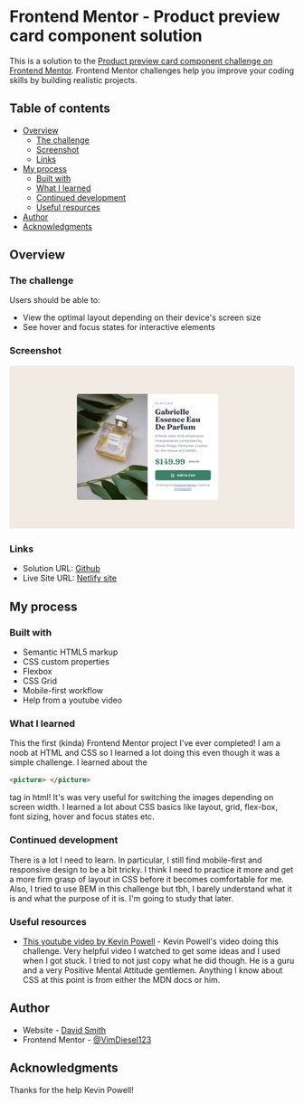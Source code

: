 # Frontend Mentor - Product preview card component solution

This is a solution to the [Product preview card component challenge on Frontend Mentor](https://www.frontendmentor.io/challenges/product-preview-card-component-GO7UmttRfa). Frontend Mentor challenges help you improve your coding skills by building realistic projects.

## Table of contents

- [Overview](#overview)
  - [The challenge](#the-challenge)
  - [Screenshot](#screenshot)
  - [Links](#links)
- [My process](#my-process)
  - [Built with](#built-with)
  - [What I learned](#what-i-learned)
  - [Continued development](#continued-development)
  - [Useful resources](#useful-resources)
- [Author](#author)
- [Acknowledgments](#acknowledgments)

## Overview

### The challenge

Users should be able to:

- View the optimal layout depending on their device's screen size
- See hover and focus states for interactive elements

### Screenshot

![](./images/screenshot.png)

### Links

- Solution URL: [Github](https://github.com/VimDiesel123/Product-Preview-Card-Component)
- Live Site URL: [Netlify site](https://strong-bienenstitch-ca814f.netlify.app/)

## My process

### Built with

- Semantic HTML5 markup
- CSS custom properties
- Flexbox
- CSS Grid
- Mobile-first workflow
- Help from a youtube video

### What I learned

This the first (kinda) Frontend Mentor project I've ever completed! I am a noob at HTML and CSS so I learned a lot doing this even though it was a simple challenge. I learned about the

```html
<picture> </picture>
```

tag in html! It's was very useful for switching the images depending on screen width. I learned a lot about CSS basics like layout, grid, flex-box, font sizing, hover and focus states etc.

### Continued development

There is a lot I need to learn. In particular, I still find mobile-first and responsive design to be a bit tricky. I think I need to practice it more and get a more firm grasp of layout in CSS before it becomes comfortable for me. Also, I tried to use BEM in this challenge but tbh, I barely understand what it is and what the purpose of it is. I'm going to study that later.

### Useful resources

- [This youtube video by Kevin Powell](https://www.youtube.com/watch?v=B2WL6KkqhLQ) - Kevin Powell's video doing this challenge. Very helpful video I watched to get some ideas and I used when I got stuck. I tried to not just copy what he did though.
  He is a guru and a very Positive Mental Attitude gentlemen. Anything I know about CSS at this point is from either the MDN docs or him.

## Author

- Website - [David Smith](https://github.com/VimDiesel123)
- Frontend Mentor - [@VimDiesel123](https://www.frontendmentor.io/profile/VimDiesel123)

## Acknowledgments

Thanks for the help Kevin Powell!
